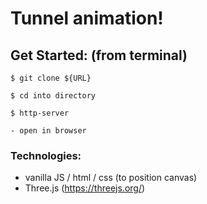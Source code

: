 # Tunnel animation!

## Get Started: (from terminal)
```
$ git clone ${URL}

$ cd into directory

$ http-server

- open in browser
```

### Technologies:
- vanilla JS / html / css (to position canvas)
- Three.js (https://threejs.org/)

